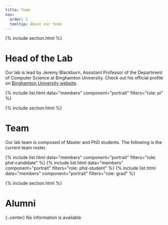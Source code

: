 ```yaml
---
title: Team
nav:
  order: 2
  tooltip: About our team
---
```


{% include section.html %}

# <i class="fas fa-user"></i>Head of the Lab

Our lab is lead by Jeremy Blackburn, Assistant Professor of the Department of Computer Science at Binghamton University.
Check out his official profile on [Binghamton University website](https://www.binghamton.edu/computer-science/people/profile.html?id=jblackbu).



{%
  include list.html
  data="members"
  component="portrait"
  filters="role: pi"
%}

{% include section.html %}

# <i class="fas fa-users"></i>Team

Our lab team is composed of Master and PhD students.
The following is the current team roster.


{%
  include list.html
  data="members"
  component="portrait"
  filters="role: phd-candidate"
%}
{%
  include list.html
  data="members"
  component="portrait"
  filters="role: phd-student"
%}
{%
  include list.html
  data="members"
  component="portrait"
  filters="role: grad"
%}

<!-- {:.center} -->

<!-- {% include section.html background="images/banner.jpg" dark=true%} -->

<!-- Lorem ipsum dolor sit amet, consectetur adipiscing elit, sed do eiusmod tempor incididunt ut labore et dolore magna aliqua. -->
<!-- Ut enim ad minim veniam, quis nostrud exercitation ullamco laboris nisi ut aliquip ex ea commodo consequat. -->

{% include section.html %}

# <i class="fas fa-graduation-cap"></i>Alumni

{:.center}
No information is available

<!-- #### Post Dogtoral Researcher -->

<!-- Lorem ipsum dolor sit amet, consectetur adipiscing elit, sed do eiusmod tempor incididunt ut labore et dolore magna aliqua. -->

<!-- - 3+ (dog) years experience managing bone portfolios -->
<!-- - Strong desire to learn tricks and go on walkies -->
<!-- - Aptitude to sit and stay -->

<!-- {% include link.html type="external" link="https://google.com/" text="Apply Now" icon="" style="button" %} -->
<!-- {:.center} -->

<!-- {% include section.html %} -->

<!-- ## Funding -->

<!-- Our work is made possible by funding from several organizations. -->
<!-- {:.center} -->

<!-- {%
  include gallery.html
  style="square"

  image1="images/photo.jpg"
  link1="https://nasa.gov/"
  tooltip1="Cool Foundation"

  image2="images/photo.jpg"
  link2="https://nasa.gov/"
  tooltip2="Cool Institute"

  image3="images/photo.jpg"
  link3="https://nasa.gov/"
  tooltip3="Cool Initiative"

  image4="images/photo.jpg"
  link4="https://nasa.gov/"
  tooltip4="Cool Foundation"

  image5="images/photo.jpg"
  link5="https://nasa.gov/"
  tooltip5="Cool Institute"

  image6="images/photo.jpg"
  link6="https://nasa.gov/"
  tooltip6="Cool Initiative"
%} -->
